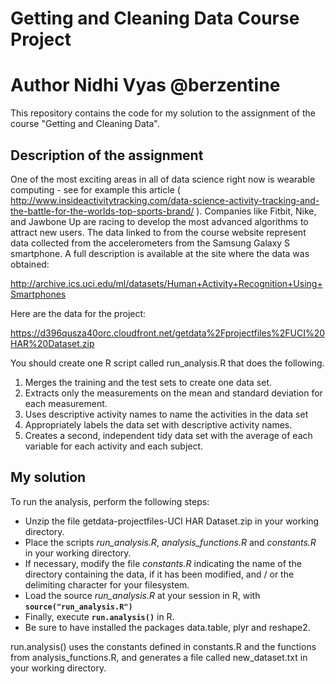 Getting and Cleaning Data Course Project
========================================
Author Nidhi Vyas @berzentine
========================================


This repository contains the code for my solution to the assignment of the course "Getting and Cleaning Data". 

## Description of the assignment

One of the most exciting areas in all of data science right now is wearable computing - see for example this article ( http://www.insideactivitytracking.com/data-science-activity-tracking-and-the-battle-for-the-worlds-top-sports-brand/ ). Companies like Fitbit, Nike, and Jawbone Up are racing to develop the most advanced algorithms to attract new users. The data linked to from the course website represent data collected from the accelerometers from the Samsung Galaxy S smartphone. A full description is available at the site where the data was obtained: 

http://archive.ics.uci.edu/ml/datasets/Human+Activity+Recognition+Using+Smartphones 

Here are the data for the project: 

https://d396qusza40orc.cloudfront.net/getdata%2Fprojectfiles%2FUCI%20HAR%20Dataset.zip 

You should create one R script called run_analysis.R that does the following. 

1. Merges the training and the test sets to create one data set.
2. Extracts only the measurements on the mean and standard deviation for each measurement. 
3. Uses descriptive activity names to name the activities in the data set
4. Appropriately labels the data set with descriptive activity names. 
5. Creates a second, independent tidy data set with the average of each variable for each activity and each subject. 

## My solution

To run the analysis, perform the following steps:
* Unzip the file getdata-projectfiles-UCI HAR Dataset.zip in your working directory.
* Place the scripts *run_analysis.R*, *analysis_functions.R* and *constants.R* in your working directory.
* If necessary, modify the file *constants.R* indicating the name of the directory containing the data, if it has been modified, and / or the delimiting character for your filesystem.
* Load the source *run_analysis.R* at your session in R, with **`source("run_analysis.R")`**
* Finally, execute **`run.analysis()`** in R.
* Be sure to have installed the packages data.table, plyr and reshape2.

run.analysis() uses the constants defined in constants.R and the functions from analysis_functions.R, and generates a file called new_dataset.txt in your working directory.


